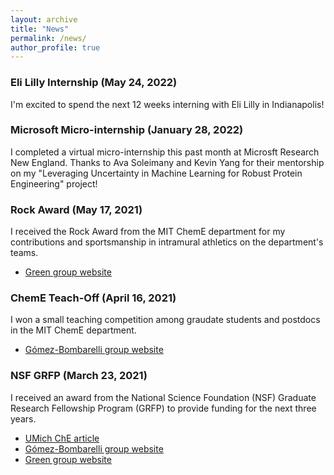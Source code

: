 ```yaml
---
layout: archive
title: "News"
permalink: /news/
author_profile: true
---
```


### Eli Lilly Internship (May 24, 2022)
I'm excited to spend the next 12 weeks interning with Eli Lilly in Indianapolis!

### Microsoft Micro-internship (January 28, 2022)
I completed a virtual micro-internship this past month at Microsft Research New England. Thanks to Ava Soleimany and Kevin Yang for their mentorship on my "Leveraging Uncertainty in Machine Learning for Robust Protein Engineering" project!

### Rock Award (May 17, 2021)
I received the Rock Award from the MIT ChemE department for my contributions and sportsmanship in intramural athletics on the department's teams.
* [Green group website](https://greengroup.mit.edu/news/green-group-members-acknowledged-cheme-department-awards)

### ChemE Teach-Off (April 16, 2021)
I won a small teaching competition among graudate students and postdocs in the MIT ChemE department.
* [Gómez-Bombarelli group website](http://gomezbombarelli.mit.edu/news/kevin-wins-mit-cheme-teach-competition)

### NSF GRFP (March 23, 2021)
I received an award from the National Science Foundation (NSF) Graduate Research Fellowship Program (GRFP) to provide funding for the next three years.
* [UMich ChE article](https://che.engin.umich.edu/2021/04/21/eight-che-students-awarded-nsf-fellowships/)
* [Gómez-Bombarelli group website](http://gomezbombarelli.mit.edu/news/kevin-receives-nsf-graduate-research-fellowship)
* [Green group website](https://greengroup.mit.edu/news/kevin-greenman-receives-nsf-graduate-research-fellowship)
